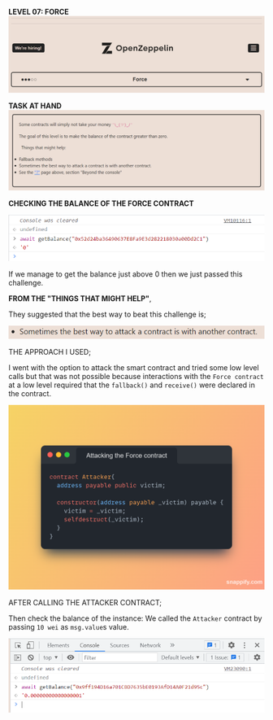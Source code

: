 **LEVEL 07: FORCE**
![img.png](images/img.png)

**TASK AT HAND**
![img_1.png](images/img_1.png)

**CHECKING THE BALANCE OF THE FORCE CONTRACT**

![img_5.png](images/img_5.png)

If we manage to get the balance just above 0 then we just passed this challenge.

**FROM THE "THINGS THAT MIGHT HELP"**,

They suggested that the best way to beat this challenge is;

![img_2.png](images/img_2.png)

THE APPROACH I USED;

I went with the option to attack the smart contract and tried some low level calls but that was not possible because interactions with the `Force contract` at a low level required that the `fallback()` and `receive()` were declared in the contract.

![img_1.png](img_1.png)

AFTER CALLING THE ATTACKER CONTRACT;

Then check the balance of the instance:
We called the `Attacker` contract by passing `10 wei` as `msg.value`s value.

![img_2.png](img_2.png)